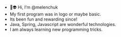 - 👋👽 Hi, I’m @melenchuk 
- My first program was in logo or maybe basic.
- Its been fun and rewarding since!
- Java, Spring, Javascript are wonderful technologies.
- I am always learning new programming tricks. 

<!---
melenchuk/melenchuk is a ✨ special ✨ repository because its `README.md` (this file) appears on your GitHub profile.
You can click the Preview link to take a look at your changes.
--->
